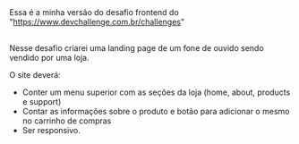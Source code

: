 ##
Essa é a minha versão do desafio frontend do "https://www.devchallenge.com.br/challenges"

## 

Nesse desafio criarei uma landing page de um fone de ouvido sendo vendido por uma loja.

O site  deverá:

- Conter um menu superior com as seções da loja (home, about, products e support)<br>
- Contar as informações sobre o produto e botão para adicionar o mesmo no carrinho de compras<br>
- Ser responsivo.
